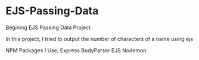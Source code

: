 # EJS-Passing-Data
Begining EJS Passing Data Project 

In this project, I tried to output the number of characters of a name using ejs

NPM Packages I Use;
Express
BodyParser
EJS
Nodemon
